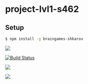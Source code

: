 # project-lvl1-s462

## Setup

```sh
$ npm install -g braingames-shkarov
```
<a href="https://codeclimate.com/github/shkarov/project-lvl1-s462/maintainability"><img src="https://api.codeclimate.com/v1/badges/4701cfeecb6af2ebf274/maintainability" /></a>

[![Build Status](https://travis-ci.org/shkarov/project-lvl1-s462.svg?branch=master)](https://travis-ci.org/shkarov/project-lvl1-s462)

<a href="https://asciinema.org/a/u9fP3TGEGV3dXKDzGxeRXrcpt" target="_blank"><img src="https://asciinema.org/a/u9fP3TGEGV3dXKDzGxeRXrcpt.svg" /></a>

<a href="https://asciinema.org/a/HrOpX4ca78Th8NtxbDPLGC2P2" target="_blank"><img src="https://asciinema.org/a/HrOpX4ca78Th8NtxbDPLGC2P2.svg" /></a>